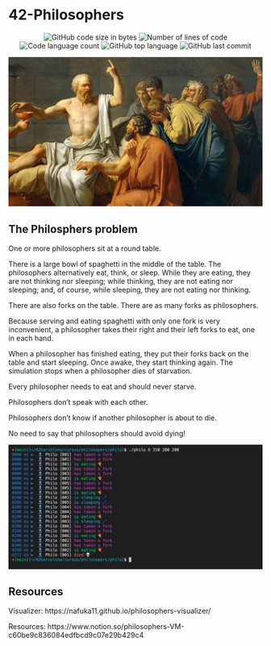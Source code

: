 # 42-Philosophers

<p align="center">
	<img alt="GitHub code size in bytes" src="https://img.shields.io/github/languages/code-size/ailopez-o/42Barcelona-philosophers?color=lightblue" />
	<img alt="Number of lines of code" src="https://img.shields.io/tokei/lines/github/ailopez-o/42Barcelona-philosophers?color=critical" />
	<img alt="Code language count" src="https://img.shields.io/github/languages/count/ailopez-o/42Barcelona-philosophers?color=yellow" />
	<img alt="GitHub top language" src="https://img.shields.io/github/languages/top/ailopez-o/42Barcelona-philosophers?color=blue" />
	<img alt="GitHub last commit" src="https://img.shields.io/github/last-commit/ailopez-o/42Barcelona-philosophers?color=green" />
</p>

<p align="center">
	<img src="https://raw.githubusercontent.com/ailopez-o/42Barcelona-Philosophers/main/img/philo_img.jpg" />
</p>

## The Philosphers problem

<p>One or more philosophers sit at a round table.</p>
<p>There is a large bowl of spaghetti in the middle of the table.
The philosophers alternatively eat, think, or sleep. While they are eating, they are not thinking nor sleeping; while thinking, they are not eating nor sleeping; and, of course, while sleeping, they are not eating nor thinking.</p>
<p>There are also forks on the table. There are as many forks as philosophers.</p>
<p>Because serving and eating spaghetti with only one fork is very inconvenient, a
philosopher takes their right and their left forks to eat, one in each hand.</p>
<p>When a philosopher has finished eating, they put their forks back on the table and start sleeping. Once awake, they start thinking again. The simulation stops when a philosopher dies of starvation.</p>
<p>Every philosopher needs to eat and should never starve.</p>
<p>Philosophers don’t speak with each other.</p>
<p>Philosophers don’t know if another philosopher is about to die.</p>
<p>No need to say that philosophers should avoid dying!</p>


<p align="center">
	<img src="https://github.com/ailopez-o/42Barcelona-Philosophers/blob/main/img/program.png?raw=true" />
</p>



## Resources

<p>Visualizer: https://nafuka11.github.io/philosophers-visualizer/</p>
<p>Resources: https://www.notion.so/philosophers-VM-c60be9c836084edfbcd9c07e29b429c4</p>
